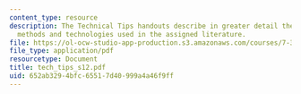 ```yaml
---
content_type: resource
description: The Technical Tips handouts describe in greater detail the experimental
  methods and technologies used in the assigned literature.
file: https://ol-ocw-studio-app-production.s3.amazonaws.com/courses/7-340-ubiquitination-the-proteasome-and-human-disease-fall-2004/652ab3294bfc65517d40999a4a46f9ff_tech_tips_s12.pdf
file_type: application/pdf
resourcetype: Document
title: tech_tips_s12.pdf
uid: 652ab329-4bfc-6551-7d40-999a4a46f9ff
---
```

